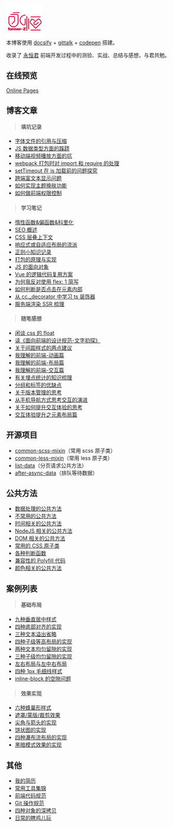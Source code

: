 <p></p>

<img src="favicon.png" width="100" style="margin:-4em 0 -1.5em" />

本博客使用 [docsify](https://docsify.js.org/#/?id=docsify) + [gittalk](https://github.com/gitalk/gitalk) + [codepen](https://codepen.io/foreverZ133/pens/public) 搭建。

收录了 [永恒君](https://github.com/forever-z-133) 前端开发过程中的测验、实战、总结与感想，与君共勉。

## 在线预览

[Online Pages](https://forever-z.cn/)

## 博客文章

> #### 填坑记录

- [字体文件的引用与压缩](https://forever-z.cn/#/./articles/topic/methods-of-custom-font-family.md)
- [JS 数据类型方面的蹊跷](https://forever-z.cn/#/./articles/topic/strangeness-of-javascript-data-type.md)
- [移动端视频播放方面的坑](https://forever-z.cn/#/./articles/topic/strangeness-of-playing-video-in-web.md)
- [webpack 打包时对 import 和 require 的处理](https://forever-z.cn/#/./articles/topic/require-async-in-webpack.md)
- [setTimeout 在 js 加载前的问题探究](https://forever-z.cn/#/./articles/topic/strangeness-between-script-load-and-timeout.md)
- [跨端富文本显示问题](https://forever-z.cn/#/./articles/topic/reasonable-use-rich-text.md)
- [如何实现主题换肤功能](https://forever-z.cn/#/./articles/topic/methods-of-custom-style-theme.md)
- [如何做前端权限控制](https://forever-z.cn/#/./articles/topic/methods-of-auth-control.md)

> #### 学习笔记

- [惰性函数&偏函数&科里化](https://forever-z.cn/#/./articles/study/currying-function.md)
- [SEO 概述](https://forever-z.cn/#/./articles/study/summary-of-seo.md)
- [CSS 层叠上下文](https://forever-z.cn/#/./articles/study/css-stacking-context.md)
- [响应式或自适应布局的流派](https://forever-z.cn/#/./articles/study/school-of-media-resize.md)
- [正则小知识记录](https://forever-z.cn/#/./articles/study/some-tips-of-regexp.md)
- [打包的原理与实现](https://forever-z.cn/#/./articles/study/principle-of-webpack.md)
- [JS 的面向对象](https://forever-z.cn/#/./articles/study/oop-in-javascript.md)
- [Vue 的逻辑代码复用方案](https://forever-z.cn/#/./articles/study/vue-logic-code-reuse.md)
- [为何我反对使用 flex: 1 简写](https://forever-z.cn/#/./articles/study/why-no-flex-abbreviation.md)
- [如何判断是否点击在元素内部](https://forever-z.cn/#/./articles/study/justify-click-inner.md)
- [从 cc._decorator 中学习 ts 装饰器](https://forever-z.cn/#/./articles/study/study-decorator-in-cocos.md)
- [服务端渲染 SSR 梳理](https://forever-z.cn/#/./articles/study/study-react-ssr.md)

> #### 随笔感想

- [闲谈 css 的 float](https://forever-z.cn/#/./articles/minds/bullshit-about-css-float.md)
- [读《面向前端的设计规范-文字初探》](https://forever-z.cn/#/./articles/minds/impressions-about-design-specification.md)
- [关于间距样式的两点建议](https://forever-z.cn/#/./articles/minds/suggestion-about-css-spacing.md)
- [我理解的前端-动画篇](https://forever-z.cn/#/./articles/minds/my-understanding-of-animation.md)
- [我理解的前端-布局篇](https://forever-z.cn/#/./articles/minds/my-understanding-of-layout.md)
- [我理解的前端-交互篇](https://forever-z.cn/#/./articles/minds/my-understanding-of-ux.md)
- [有关埋点统计的知识梳理](https://forever-z.cn/#/./articles/minds/summary-of-event-tracking.md)
- [分组和标签的优缺点](https://forever-z.cn/#/./articles/minds/difference-between-group-and-tag.md)
- [关于版本管理的思考](https://forever-z.cn/#/./articles/minds/think-about-branch-manager.md)
- [从手机导航方式思考交互的演进](https://forever-z.cn/#/./articles/minds/think-about-navigation-event.md)
- [关于如何提升交互体验的思考](https://forever-z.cn/#/./articles/minds/how-to-promote-ux-details.md)
- [交互体验提升之元素布局篇](https://forever-z.cn/#/./articles/minds/ux-details-at-ui.md)

## 开源项目

- [common-scss-mixin](https://www.npmjs.com/package/common-scss-mixin)（常用 scss 原子类）
- [common-less-mixin](https://www.npmjs.com/package/common-less-mixin)（常用 less 原子类）
- [list-data](https://www.npmjs.com/package/list-data)（分页请求公共方法）
- [after-async-data](https://www.npmjs.com/package/after-async-data)（排队等待数据）

## 公共方法

- [数据处理的公共方法](https://forever-z.cn/#/./pages/function/someFunction.md)
- [不常用的公共方法](https://forever-z.cn/#/./pages/function/otherFunction.md)
- [时间相关的公共方法](https://forever-z.cn/#/./pages/function/dateFunction.md)
- [NodeJS 相关的公共方法](https://forever-z.cn/#/./pages/function/nodeFunction.md)
- [DOM 相关的公共方法](https://forever-z.cn/#/./pages/function/domFunction.md)
- [常用的 CSS 原子类](https://forever-z.cn/#/./pages/function/someCSS.md)
- [各种判断函数](https://forever-z.cn/#/./pages/function/someRegExp.md)
- [兼容性的 Polyfill 代码](https://forever-z.cn/#/./pages/function/polyfillFunction.md)
- [颜色相关的公共方法](https://forever-z.cn/#/./pages/function/colorFunction.md)

## 案例列表

> #### 基础布局

- [九种垂直居中样式](https://forever-z.cn/#/./pages/layout/vertical-center.md)
- [四种底部对齐的实现](https://forever-z.cn/#/./pages/layout/child-align-bottom.md)
- [三种文本溢出省略](https://forever-z.cn/#/./pages/layout/text-overflow.md)
- [四种子级等高布局的实现](https://forever-z.cn/#/./pages/layout/child-same-height.md)
- [两种文本均匀留隙的实现](https://forever-z.cn/#/./pages/layout/text-align-justify.md)
- [三种子级均匀留隙的实现](https://forever-z.cn/#/./pages/layout/child-align-justify.md)
- [左右布局与左中右布局](https://forever-z.cn/#/./pages/layout/left-right-layout.md)
- [四种 1px 毛细线样式](https://forever-z.cn/#/./pages/layout/1px-border.md)
- [inline-block 的空隙问题](https://forever-z.cn/#/./pages/layout/inline-block-spacing.md)

> #### 效果实现

- [六种蜂巢形样式](https://forever-z.cn/#/./pages/effect/honeycomb.md)
- [遮罩/蒙版/裁剪效果](https://forever-z.cn/#/./pages/effect/css-mask.md)
- [尖角与箭头的实现](https://forever-z.cn/#/./pages/effect/css-arrow.md)
- [饼状图的实现](https://forever-z.cn/#/./pages/effect/css-pie.md)
- [四种瀑布流布局的实现](https://forever-z.cn/#/./pages/effect/masonry.md)
- [黑暗模式效果的实现](https://forever-z.cn/#/./pages/effect/dark-mode.md)

## 其他

- [我的简历](https://forever-z.cn/#/./pages/others/job-wanted.md)
- [常用工具集锦](https://forever-z.cn/#/./pages/others/tools.md)
- [前端代码规范](https://forever-z.cn/#/./pages/doc/前端代码规范.md)
- [Git 操作规范](https://forever-z.cn/#/./pages/doc/Git%20操作规范.md)
- [四种对象的深拷贝](https://forever-z.cn/#/./pages/others/deep-clone.md)
- [日常的瞎鸡儿玩](https://forever-z.cn/#/./pages/others/others.md)
